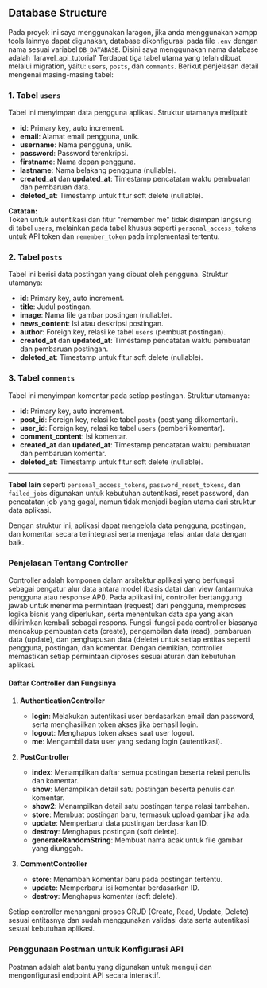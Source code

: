 ## Database Structure

Pada proyek ini saya menggunakan laragon, jika anda menggunakan xampp tools lainnya dapat digunakan, database dikonfigurasi pada file `.env` dengan nama sesuai variabel `DB_DATABASE`. Disini saya menggunakan nama database adalah 'laravel_api_tutorial' Terdapat tiga tabel utama yang telah dibuat melalui migration, yaitu: `users`, `posts`, dan `comments`. Berikut penjelasan detail mengenai masing-masing tabel:

### 1. Tabel `users`

Tabel ini menyimpan data pengguna aplikasi. Struktur utamanya meliputi:

- **id**: Primary key, auto increment.
- **email**: Alamat email pengguna, unik.
- **username**: Nama pengguna, unik.
- **password**: Password terenkripsi.
- **firstname**: Nama depan pengguna.
- **lastname**: Nama belakang pengguna (nullable).
- **created_at** dan **updated_at**: Timestamp pencatatan waktu pembuatan dan pembaruan data.
- **deleted_at**: Timestamp untuk fitur soft delete (nullable).

**Catatan:**  
Token untuk autentikasi dan fitur "remember me" tidak disimpan langsung di tabel `users`, melainkan pada tabel khusus seperti `personal_access_tokens` untuk API token dan `remember_token` pada implementasi tertentu.

### 2. Tabel `posts`

Tabel ini berisi data postingan yang dibuat oleh pengguna. Struktur utamanya:

- **id**: Primary key, auto increment.
- **title**: Judul postingan.
- **image**: Nama file gambar postingan (nullable).
- **news_content**: Isi atau deskripsi postingan.
- **author**: Foreign key, relasi ke tabel `users` (pembuat postingan).
- **created_at** dan **updated_at**: Timestamp pencatatan waktu pembuatan dan pembaruan postingan.
- **deleted_at**: Timestamp untuk fitur soft delete (nullable).

### 3. Tabel `comments`

Tabel ini menyimpan komentar pada setiap postingan. Struktur utamanya:

- **id**: Primary key, auto increment.
- **post_id**: Foreign key, relasi ke tabel `posts` (post yang dikomentari).
- **user_id**: Foreign key, relasi ke tabel `users` (pemberi komentar).
- **comment_content**: Isi komentar.
- **created_at** dan **updated_at**: Timestamp pencatatan waktu pembuatan dan pembaruan komentar.
- **deleted_at**: Timestamp untuk fitur soft delete (nullable).

---

**Tabel lain** seperti `personal_access_tokens`, `password_reset_tokens`, dan `failed_jobs` digunakan untuk kebutuhan autentikasi, reset password, dan pencatatan job yang gagal, namun tidak menjadi bagian utama dari struktur data aplikasi.

Dengan struktur ini, aplikasi dapat mengelola data pengguna, postingan, dan komentar secara terintegrasi serta menjaga relasi antar data dengan baik.

### Penjelasan Tentang Controller

Controller adalah komponen dalam arsitektur aplikasi yang berfungsi sebagai pengatur alur data antara model (basis data) dan view (antarmuka pengguna atau response API). Pada aplikasi ini, controller bertanggung jawab untuk menerima permintaan (request) dari pengguna, memproses logika bisnis yang diperlukan, serta menentukan data apa yang akan dikirimkan kembali sebagai respons. Fungsi-fungsi pada controller biasanya mencakup pembuatan data (create), pengambilan data (read), pembaruan data (update), dan penghapusan data (delete) untuk setiap entitas seperti pengguna, postingan, dan komentar. Dengan demikian, controller memastikan setiap permintaan diproses sesuai aturan dan kebutuhan aplikasi.

#### Daftar Controller dan Fungsinya

1. **AuthenticationController**
   - **login**: Melakukan autentikasi user berdasarkan email dan password, serta menghasilkan token akses jika berhasil login.
   - **logout**: Menghapus token akses saat user logout.
   - **me**: Mengambil data user yang sedang login (autentikasi).

2. **PostController**
   - **index**: Menampilkan daftar semua postingan beserta relasi penulis dan komentar.
   - **show**: Menampilkan detail satu postingan beserta penulis dan komentar.
   - **show2**: Menampilkan detail satu postingan tanpa relasi tambahan.
   - **store**: Membuat postingan baru, termasuk upload gambar jika ada.
   - **update**: Memperbarui data postingan berdasarkan ID.
   - **destroy**: Menghapus postingan (soft delete).
   - **generateRandomString**: Membuat nama acak untuk file gambar yang diunggah.

3. **CommentController**
   - **store**: Menambah komentar baru pada postingan tertentu.
   - **update**: Memperbarui isi komentar berdasarkan ID.
   - **destroy**: Menghapus komentar (soft delete).

Setiap controller menangani proses CRUD (Create, Read, Update, Delete) sesuai entitasnya dan sudah menggunakan validasi data serta autentikasi sesuai kebutuhan aplikasi.

### Penggunaan Postman untuk Konfigurasi API

Postman adalah alat bantu yang digunakan untuk menguji dan mengonfigurasi endpoint API secara interaktif.